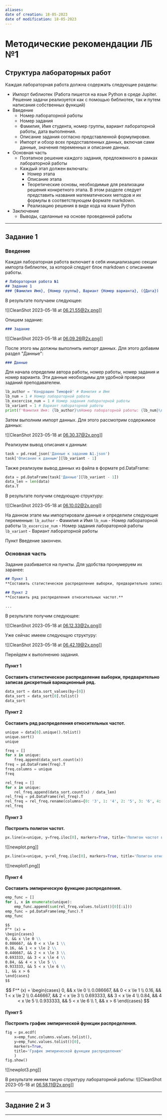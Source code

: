 ```yaml
---
aliases: 
date of creation: 18-05-2023
date of modification: 18-05-2023
---
```

# Методические рекомендации ЛБ №1

## Структура лабораторных работ

Каждая лабораторная работа должна содержать следующие разделы:
- Импорт библиотек (Работа пишется на язык Python в среде Jupiter. Решение задачи реализуется как с помощью библиотек, так и путем написания собственных функций)
- Введение
	- Номер лабораторной работы
	- Номер задания
	- Фамилия, Имя студента, номер группы, вариант лабораторной работы, дата выполнения.
	- Описание задания согласно представленной формулировке.
	- Импорт и обзор всех предоставленных данных, включая сами данные, значения переменных и описание данных.
- Основная часть
	- Поэтапное решение каждого задания, предложенного в рамках лабораторной работы
	- Каждый этап должен включать:
		- Номер этапа
		- Описание этапа
		- Теоретические основы, необходимые для реализации решения конкретного этапа. В этом разделе следует представить названия математических методов и их формулы в соответствующем формате markdown.
		- Реализацию решения в виде кода на языке Python
- Заключение
	- Выводы, сделанные на основе проведенной работы

***

## Задание 1

### Введение

Каждая лабораторная работа включает в себя инициализацию секции импорта библиотек, за которой следует блок markdown с описанием работы.

```Markdown
# Лабораторная работа №1  
## Задание 1  
### {Фамилия Имя}, {Номер группы}, Вариант {Номер варианта}, ({Дата})
```

В результате получаем следующее:

![[CleanShot 2023-05-18 at 06.21.55@2x.png]]

Опишем задание:

```Markdown
### Задание
```

![[CleanShot 2023-05-18 at 06.09.26@2x.png]]

После этого мы должны выполнить импорт данных. Для этого добавим раздел "Данные":

```Markdown
### Данные
```

Для начала определим автора работы, номер работы, номер задания и номер варианта. Эти данные необходимы для удобной проверки заданий преподавателем.

```Python
lb_author = 'Кондрашин Тимофей' # Фамилия и Имя
lb_num = 1 # Номер лабораторной работы
lb_excercise_num = 1 # Номер задания лабораторной работы
lb_variant = 1 # Вариант лабораторной работы
print(f'Фамилия Имя: {lb_author}\nНомер лабораторной работы: {lb_num}\nНомер задания лабораторной работы: {lb_excercise_num}\nВариант лабораторной работы: {lb_variant}')
```

Затем выполним импорт данных. Для этого рассмотрим содержимое данных:

![[CleanShot 2023-05-18 at 06.30.37@2x.png]]

Реализуем вывод описания к данным:

```Python
task = pd.read_json('Данные к заданию №1.json')
task['Описание к данным'][lb_variant - 1]
```

Также реализуем вывод данных из файла в формате pd.DataFrame:

```Python
data = pd.DataFrame(task['Данные'][lb_variant - 1])
data_len = len(data)
data.T
```

В результате получим следующую структуру:

![[CleanShot 2023-05-18 at 06.10.02@2x.png]]

На данном этапе мы импортировали данные и определили следующие переменные:
`lb_author` - Фамилия и Имя
`lb_num` - Номер лабораторной работы
`lb_excercise_num` - Номер задания лабораторной работы
`lb_variant` - Вариант лабораторной работы

Пункт Введение закончен.

### Основная часть

Задание разбивается на пункты. Для удобства пронумеруем их заранее:

```Markdown
## Пункт 1  
**Составить статистическое распределение выборки, предварительно записав дискретный вариационный ряд.**
```

```Markdown
## Пункт 2  
**Составить ряд распределения относительных частот.**
```

```Markdown
...
```

В результате получим следующее:

![[CleanShot 2023-05-18 at 06.12.33@2x.png]]

Уже сейчас имеем следующую структуру:

![[CleanShot 2023-05-18 at 06.42.19@2x.png]]

Перейдем к выполнению задания.

#### Пункт 1
**Составить статистическое распределение выборки, предварительно записав дискретный вариационный ряд.**

```Python
data_sort = data.sort_values(by=[0])
data_sort = data_sort[0].tolist()
data_sort
```

#### Пункт 2
**Составить ряд распределения относительных частот.**
```Python
unique = data[0].unique().tolist()
unique.sort()
unique
```

```Python
freq = []
for x in unique:
    freq.append(data_sort.count(x))
freq = pd.DataFrame(freq).T
freq.columns = unique
freq
```

```Python
rel_freq = []
for x in unique:
    rel_freq.append(data_sort.count(x) / data_len)
rel_freq = pd.DataFrame(rel_freq).T
rel_freq = rel_freq.rename(columns={0: '3', 1: '4', 2: '5', 3: '6', 4: '7', 5: '8', 6: '9'})
rel_freq
```

#### Пункт 3
**Построить полигон частот.**
```Python
px.line(x=unique, y=freq.iloc[0], markers=True, title='Полигон частот вариационного ряда')
```
![[newplot.png]]

```Python
px.line(x=unique, y=rel_freq.iloc[0], markers=True, title='Полигон относительных частот вариационного ряда')
```
![[newplot1.png]]

#### Пункт 4
**Составить эмпирическую функцию распределения.**
```Python
emp_func = []
for i, x in enumerate(unique):
    emp_func.append(sum(rel_freq.values.tolist()[0][:i]))
emp_func = pd.DataFrame(emp_func).T
emp_func
```

```Markdown
$$  
F^* (x) =  
\begin{cases}  
0, && x \le 0 \\  
0.086667, && 0 < x \le 1 \\  
0.16, && 1 < x \le 2 \\  
0.446667, && 2 < x \le 3 \\  
0.693333, && 3 < x \le 4 \\  
0.84, && 4 < x \le 5 \\  
0.933333, && 5 < x \le 6 \\  
1, && x > 6  
\end{cases}  
$$
```

$$  
F^* (x) =  
\begin{cases}  
0, && x \le 0 \\  
0.086667, && 0 < x \le 1 \\  
0.16, && 1 < x \le 2 \\  
0.446667, && 2 < x \le 3 \\  
0.693333, && 3 < x \le 4 \\  
0.84, && 4 < x \le 5 \\  
0.933333, && 5 < x \le 6 \\  
1, && x > 6  
\end{cases}  
$$

#### Пункт 5
**Построить график эмпирической функции распределения.**
```Python
fig = px.ecdf(
    x=emp_func.columns.values.tolist(),
    y=emp_func.values.tolist()[0],
    markers=True,
    title='График эмпирической функции распределения'
    )
fig.show()
```
![[newplot3.png]]

В результате имеем такую структуру лабораторной работы:
![[CleanShot 2023-05-18 at 06.58.11@2x.png]]
***

## Задание 2 и 3

***
